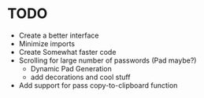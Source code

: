 TODO
====
- Create a better interface
- Minimize imports
- Create Somewhat faster code
- Scrolling for large number of passwords (Pad maybe?)
	- Dynamic Pad Generation
	- add decorations and cool stuff
- Add support for pass copy-to-clipboard function
